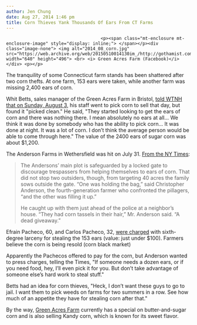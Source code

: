 ```yaml
---
author: Jen Chung
date: Aug 27, 2014 1:46 pm
title: Corn Thieves Yank Thousands Of Ears From CT Farms
---
```


	
										<p><span class="mt-enclosure mt-enclosure-image" style="display: inline;"> </span></p><div class="image-none"> <img alt="2014_08_corn.jpg" src="https://web.archive.org/web/20150510014130im_/http://gothamist.com/attachments/jen/2014_08_corn.jpg" width="640" height="496"> <br> <i> Green Acres Farm (Facebook)</i></div> <p></p>

<p>The tranquility of some Connecticut farm stands has been shattered after two corn thefts. At one farm, 153 ears were taken, while another farm was missing 2,400 ears of corn.</p>

<p>Whit Betts, sales manager of the Green Acres Farm in Bristol, <a href="https://web.archive.org/web/20150510014130/http://wtnh.com/2014/08/05/corn-thieves-pick-two-local-farms-clean-of-corn/">told WTNH that on Sunday, August 3</a>, his staff went to pick corn to sell that day, but found it &quot;picked clean.&quot; He said, &quot;They started looking to get the ears of corn and there was nothing there. I mean absolutely no ears at all... We think it was done by somebody who has the ability to pick corn... It was done at night. It was a lot of corn. I don&#x2019;t think the average person would be able to come through here.&quot; The value of the 2400 ears of sugar corn was about $1,200.</p>

<p>The Anderson Farms in Wethersfield was hit on July 31. <a href="https://web.archive.org/web/20150510014130/http://www.nytimes.com/2014/08/28/nyregion/connecticut-farmers-are-on-guard-after-corn-thefts.html?partner=rss&amp;emc=rss">From the NY Times</a>:</p><blockquote>The Andersons&#x2019; main plot is safeguarded by a locked gate to discourage trespassers from helping themselves to ears of corn. That did not stop two outsiders, though, from targeting 40 acres the family sows outside the gate. &#x201C;One was holding the bag,&#x201D; said Christopher Anderson, the fourth-generation farmer who confronted the pillagers, &#x201C;and the other was filling it up.&#x201D;<p></p>

<p>He caught up with them just ahead of the police at a neighbor&#x2019;s house. &#x201C;They had corn tassels in their hair,&#x201D; Mr. Anderson said. &#x201C;A dead giveaway.&#x201D;</p></blockquote>Efrain Pacheco, 60, and Carlos Pacheco, 32, <a href="https://web.archive.org/web/20150510014130/http://articles.courant.com/2014-08-07/news/hc-wethersfield-corn-arrest-20140805_1_picked-corn-stealing-corn-father-and-son">were charged</a> with sixth-degree larceny for stealing the 153 ears (value: just under $100). Farmers believe the corn is being resold (corn black market)<p></p>

<p>Apparently the Pachecos offered to pay for the corn, but Anderson wanted to press charges, telling the Times, &quot;If someone needs a dozen ears, or if you need food, hey, I&#x2019;ll even pick it for you. But don&#x2019;t take advantage of someone else&#x2019;s hard work to steal stuff.&quot;</p>

<p>Betts had an idea for corn thieves, &quot;Heck, I don&#x2019;t want these guys to go to jail. I want them to pick weeds on farms for two summers in a row. See how much of an appetite they have for stealing corn after that.&quot;</p>

<p>By the way, <a href="https://web.archive.org/web/20150510014130/https://www.facebook.com/greenacresfarmbristol?rf=104892072909795">Green Acres Farm</a> currently has a special on butter-and-sugar corn and is also selling Kandy corn, which is known for its sweet flavor. </p>					
										
									
				